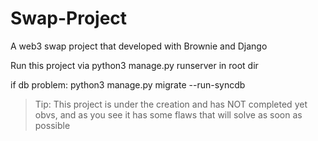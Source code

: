 # Swap-Project
A web3 swap project that developed with Brownie and Django

Run this project via
  python3 manage.py runserver in root dir
  
if db problem:
  python3 manage.py migrate --run-syncdb
 
>Tip: This project is under the creation and has NOT completed yet obvs, and as you see it has some flaws that 
      will solve as soon as possible
  
